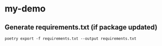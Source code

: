 # my-demo

## Generate requirements.txt (if package updated)
```
poetry export -f requirements.txt --output requirements.txt
```
